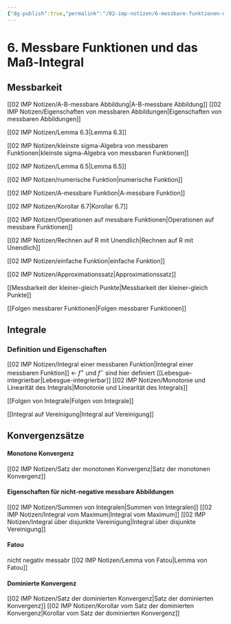 ```yaml
---
{"dg-publish":true,"permalink":"/02-imp-notizen/6-messbare-funktionen-und-das-mass-integral/","dgHomeLink":true,"dgPassFrontmatter":false}
---
```


# 6. Messbare Funktionen und das Maß-Integral
## Messbarkeit
[[02 IMP Notizen/A-B-messbare Abbildung|A-B-messbare Abbildung]]
[[02 IMP Notizen/Eigenschaften von messbaren Abbildungen|Eigenschaften von messbaren Abbildungen]]

[[02 IMP Notizen/Lemma 6.3|Lemma 6.3]]

[[02 IMP Notizen/kleinste sigma-Algebra von messbaren Funktionen|kleinste sigma-Algebra von messbaren Funktionen]]

[[02 IMP Notizen/Lemma 6.5|Lemma 6.5]]

[[02 IMP Notizen/numerische Funktion|numerische Funktion]]

[[02 IMP Notizen/A-messbare Funktion|A-messbare Funktion]]

[[02 IMP Notizen/Korollar 6.7|Korollar 6.7]]

[[02 IMP Notizen/Operationen auf messbare Funktionen|Operationen auf messbare Funktionen]]

[[02 IMP Notizen/Rechnen auf R mit Unendlich|Rechnen auf R mit Unendlich]]

[[02 IMP Notizen/einfache Funktion|einfache Funktion]]

[[02 IMP Notizen/Approximationssatz|Approximationssatz]]

[[Messbarkeit der kleiner-gleich Punkte|Messbarkeit der kleiner-gleich Punkte]]

[[Folgen messbarer Funktionen|Folgen messbarer Funktionen]]

## Integrale
### Definition und Eigenschaften
[[02 IMP Notizen/Integral einer messbaren Funktion|Integral einer messbaren Funktion]] <- $f^+$ und $f^-$ sind hier definiert
[[Lebesgue-integrierbar|Lebesgue-integrierbar]]
[[02 IMP Notizen/Monotonie und Linearität des Integrals|Monotonie und Linearität des Integrals]]

[[Folgen von Integrale|Folgen von Integrale]]

[[Integral auf Vereinigung|Integral auf Vereinigung]]

## Konvergenzsätze

#### Monotone Konvergenz
[[02 IMP Notizen/Satz der monotonen Konvergenz|Satz der monotonen Konvergenz]]

#### Eigenschaften für nicht-negative messbare Abbildungen
[[02 IMP Notizen/Summen von Integralen|Summen von Integralen]]
[[02 IMP Notizen/Integral vom Maximum|Integral vom Maximum]]
[[02 IMP Notizen/Integral über disjunkte Vereinigung|Integral über disjunkte Vereinigung]]

#### Fatou
nicht negativ messabr
[[02 IMP Notizen/Lemma von Fatou|Lemma von Fatou]]

#### Dominierte Konvergenz
[[02 IMP Notizen/Satz der dominierten Konvergenz|Satz der dominierten Konvergenz]]
[[02 IMP Notizen/Korollar vom Satz der dominierten Konvergenz|Korollar vom Satz der dominierten Konvergenz]]
